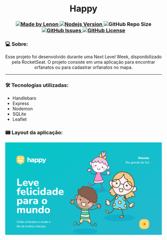 
<h1 align="center">Happy</h1>
<h3 align="center">
  <a href="https://github.com/Lenondiedrich">
      <img alt="Made by Lenon" src="https://img.shields.io/badge/made%20by-Lenondiedrich-blue">
   </a>
  <a href="https://github.com/nodejs/node/blob/master/doc/changelogs/CHANGELOG_V14.md#14.15.0">
      <img alt="Nodejs Version" src="https://img.shields.io/badge/node.js-v14.15.0-informational?logo=Node.JS">
  </a>
  <img alt="GitHub Repo Size" src="https://img.shields.io/github/repo-size/Lenondiedrich/happy">
  <a href="https://github.com/Lenondiedrich/happy/issues">
      <img alt="GitHub Issues" src="https://img.shields.io/github/issues/Lenondiedrich/happy">
   </a>
  <a href="./LICENSE.txt">
      <img alt="GitHub License" src="https://img.shields.io/github/license/Lenondiedrich/happy">
   </a>
</h3>
<h3>💻 Sobre: </h3>
<p align="center">Esse projeto foi desenvolvido durante uma Next Level Week, disponibilizado pela RocketSeat. O projeto consiste em uma aplicação para encontrar orfanatos ou para cadastrar orfanatos no mapa.</p>
<hr/>
<h3>🛠 Tecnologias utilizadas: </h3>
<ul>
  <li>Handlebars</li>
  <li>Express</li>
  <li>Nodemon</li>
  <li>SQLite</li>
  <li>Leaflet</li>
  
</ul

<hr />

<h3>📟 Layout da aplicação:</h3>
  <img src="./happy.png" />
  <img src="./happyDemo.gif />
  
<h3>⚙️ Instalação: </h3>

    # Clone o repositório
    $ git clone <https://github.com/Lenondiedrich/happy>

    # Navegue até o diretório frontend
    $ cd frontend

    # Instale as dependências da aplicação
    $ npm install ou yarn

    # Inicie a aplicação React
    $ npm start ou yarn start


<p>A aplicação irá rodar no endereço `http://localhost:8080`</p>

<h3>📝 Licença</h3>
<p>Este projeto está sob a licença do MIT</p>
